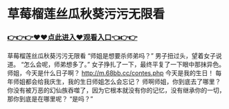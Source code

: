 # 草莓榴莲丝瓜秋葵污污无限看


### <a href="https://github.com/biehd/kais/issues/1">👉👉👉♥♥点此进入♥观看入口👈👉👉</a>

草莓榴莲丝瓜秋葵污污无限看
“师姐是想要杀师弟吗？”
    男子扭过头，望着女子说道。
    “怎么会呢，师弟想多了。”
    女子挣扎了一下，最终平复了一下眼中那抹异色。
    师姐，今天是什么日子啊？
    http://m.68bb.cc/contes.php
    今天是我的生日！
    每年师姐都会给我庆生，我的生日师姐怎么会忘记？
    师啊师姐，你到底去了哪里？
    你没有被万恶的幻仙族吞噬了，因为它根本就没有你的记忆，没有继承你的一切，那你到底是在哪里呢？
    “是吗？”
